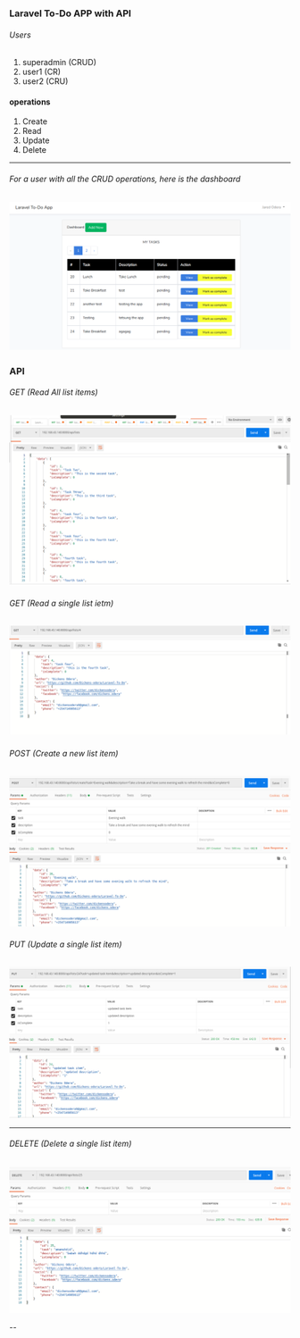 ### Laravel To-Do APP with API
###### Users
1. superadmin (CRUD)
2. user1 (CR)
3. user2 (CRU)
#### operations
1. Create
2. Read
3. Update
4. Delete

---
###### For a user with all the CRUD operations, here is the dashboard
![alt](/public/images/todoapp.png)
---
### API
###### GET (Read All list items)
![alt](/public/images/api-all.png)
---
###### GET (Read a single list ietm)
![alt](/public/images/api-lists-single.png)
---
###### POST (Create a new list item)
![alt](/public/images/postapi.png)
###### PUT (Update a single list item)
![alt](/public/images/putapi.png)

---
###### DELETE (Delete a single list item)
![alt](/public/images/deleteapi.png)

--
